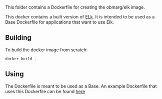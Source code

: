 This folder contains a Dockerfile for creating the obmarg/elk image.  

This docker contains a built version of [ELk](https://github.com/obmarg/Elk).
It is intended to be used as a Base Dockerfile for applications that want to
use Elk.

Building
--------

To build the docker image from scratch:

    docker build .


Using
-----

The Dockerfile is meant to be used as a Base.  An example Dockerfile that uses
this Dockerfile can be found
[here](https://github.com/obmarg/elk/tree/docker-example/example/docker)
